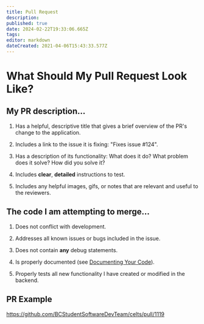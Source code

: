 ```yaml
---
title: Pull Request
description: 
published: true
date: 2024-02-22T19:33:06.665Z
tags: 
editor: markdown
dateCreated: 2021-04-06T15:43:33.577Z
---
```


# What Should My Pull Request Look Like?

## My PR description...
1. Has a helpful, descriptive title that gives a brief overview of the PR's change to the application. 

2. Includes a link to the issue it is fixing: "Fixes issue #124".

3. Has a description of its functionality: What does it do? What problem does it solve? How did you solve it?

4. Includes **clear**, **detailed** instructions to test.

5. Includes any helpful images, gifs, or notes that are relevant and useful to the reviewers.

## The code I am attempting to merge...
1. Does not conflict with development.

2. Addresses all known issues or bugs included in the issue.

3. Does not contain **any** debug statements.

4. Is properly documented (see [Documenting Your Code](/ssdt-program/documenting-your-code)).

5. Properly tests all new functionality I have created or modified in the backend.

## PR Example

https://github.com/BCStudentSoftwareDevTeam/celts/pull/1119